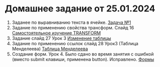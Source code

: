 # Домашнее задание от 25.01.2024
1. Заданее по выравниванию текста в ячейке. [Задача №1](Task1-tabl.html)
2. Задание по применению свойства трансформ. Слайд 16 [Самостоятельное изучение TRANSFORM](TaskTransformSlide16.html)
3. Задание слайд 27 Урок 3 [Изменение таблицы](Task2-tabltransform.html)
4. Задание по применению ссылок слайд 28 Урок3 (Таблица Менделеева) [Таблица Менделеева](Task3.html)
5. Создание форм. Урок 4. Было сдано во время занятия с ошибкой (вместо submit клавиши, применена button). Исправлено. [Формы](Task4.html)
